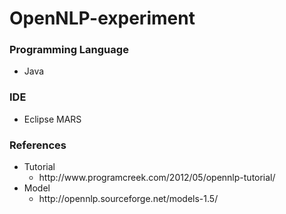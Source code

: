 # OpenNLP-experiment

### Programming Language

<ul>
<li>Java</li>
</ul>

### IDE

<ul>
<li>Eclipse MARS</li>
</ul>

### References

<ul>
<li>Tutorial
  <ul>
    <li>http://www.programcreek.com/2012/05/opennlp-tutorial/</li>
  </ul>
</li>
<li>Model
<ul>
<li>http://opennlp.sourceforge.net/models-1.5/</li>
</ul>
</li>
</ul>

